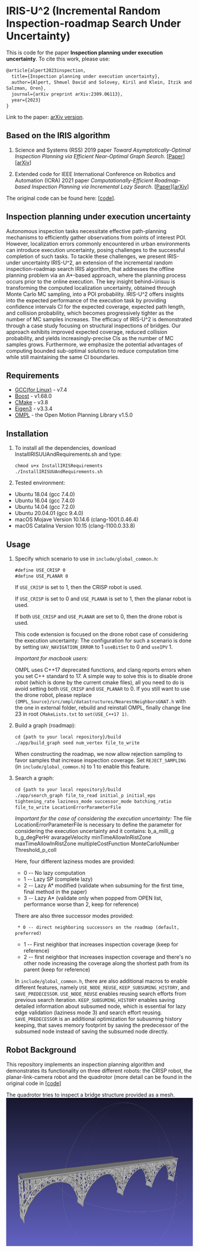 # IRIS-U^2 (Incremental Random Inspection-roadmap Search Under Uncertainty)

This is code for the paper **Inspection planning under execution uncertainty**. To cite this work, please use:

```
@article{alpert2023inspection,
  title={Inspection planning under execution uncertainty},
  author={Alpert, Shmuel David and Solovey, Kiril and Klein, Itzik and Salzman, Oren},
  journal={arXiv preprint arXiv:2309.06113},
  year={2023}
}
```

Link to the paper: [arXiv version](https://arxiv.org/pdf/2309.06113.pdf).

## Based on the IRIS algorithm

1. Science and Systems (RSS) 2019 paper *Toward Asymptotically-Optimal Inspection Planning via Efficient Near-Optimal Graph Search*. [[Paper](http://www.roboticsproceedings.org/rss15/p57.html)][[arXiv](https://arxiv.org/pdf/1907.00506.pdf)]

2. Extended code for IEEE International Conference on Robotics and Automation (ICRA) 2021 paper *Computationally-Efficient Roadmap-based Inspection Planning via Incremental Lazy Search*. [[Paper](https://ieeexplore.ieee.org/document/9561653)][[arXiv](https://arxiv.org/pdf/2103.13573.pdf)]

The original code can be found here: [[code](https://github.com/UNC-Robotics/IRIS)].

## Inspection planning under execution uncertainty

  Autonomous inspection tasks necessitate effective path-planning mechanisms to efficiently gather observations from points of interest POI. However, localization errors commonly encountered in urban environments can introduce execution uncertainty, posing challenges to the successful completion of such tasks. To tackle these challenges, we present IRIS-under uncertainty IRIS-U^2, an extension of the incremental random inspection-roadmap search IRIS algorithm, that addresses the offline planning problem via an A*-based approach, where the planning process occurs prior to the online execution.
The key insight  behind~\irisuu is transforming the computed localization uncertainty, obtained through Monte Carlo MC sampling, into a POI probability.
IRIS-U^2 offers insights into the expected performance of the execution task by providing confidence intervals CI for the expected coverage, expected path length, and collision probability, which becomes progressively tighter as the number of MC samples increases.
The efficacy of IRIS-U^2 is demonstrated through a case study focusing on structural inspections of bridges. Our approach exhibits improved expected coverage, reduced collision probability, and yields increasingly-precise CIs as the number of MC samples grows. Furthermore, we emphasize the potential advantages of computing bounded sub-optimal solutions  to reduce computation time while still maintaining the same CI boundaries.

## Requirements

* [GCC(for Linux)](https://gcc.gnu.org/) - v7.4
* [Boost](https://www.boost.org/) - v1.68.0
* [CMake](https://cmake.org/) - v3.8
* [Eigen3](http://eigen.tuxfamily.org/index.php?title=Main_Page) - v3.3.4
* [OMPL](https://ompl.kavrakilab.org/) - the Open Motion Planning Library v1.5.0

## Installation


1. To install all the dependencies, download InstallIRISUUAndRequirements.sh and type:
	```
	chmod u+x InstallIRISRequirements 
	./InstallIRISUUAndRequirements.sh
	```
2. Tested environment:

  * Ubuntu 18.04 (gcc 7.4.0)
  * Ubuntu 16.04 (gcc 7.4.0)
  * Ubuntu 14.04 (gcc 7.2.0)
  * Ubuntu 20.04.01 (gcc 9.4.0)
  * macOS Mojave Version 10.14.6 (clang-1001.0.46.4)
  * macOS Catalina Version 10.15 (clang-1100.0.33.8)
    
## Usage

1. Specify which scenario to use in ```include/global_common.h```:
	
	```
	#define USE_CRISP 0
	#define USE_PLANAR 0
	```

	If ```USE_CRISP``` is set to 1, then the CRISP robot is used.
	
	If ```USE_CRISP``` is set to 0 and ```USE_PLANAR``` is set to 1, then the planar robot is used.

	If both ```USE_CRISP``` and ```USE_PLANAR``` are set to 0, then the drone robot is used.

	This code extension is focused on the drone robot case of considering the execution uncertainty:
	The configuration for such a scenario is done by setting ```UAV_NAVIGATION_ERROR``` to 1 ```useBitSet``` to 0 and ```useIPV``` 1.

	*Important for macbook users:*

	OMPL uses C++17 deprecated functions, and clang reports errors when you set C++ standard to 17.
	A simple way to solve this is to disable drone robot (which is done by the current cmake files), all you need to do is avoid setting both ```USE_CRISP``` and ```USE_PLANAR``` to 0.
	If you still want to use the drone robot, please replace ```{OMPL_Source}/src/ompl/datastructures/NearestNeighborsGNAT.h``` with the one in external folder, rebuild and reinstall OMPL, finally change line 23 in root ```CMakeLists.txt``` to ```set(USE_C++17 1)```.

2. Build a graph (roadmap):

	```
	cd {path to your local repository}/build
	./app/build_graph seed num_vertex file_to_write 
	```

	When constructing the roadmap, we now allow rejection sampling to favor samples that increase inspection coverage. Set ```REJECT_SAMPLING``` (in ```include/global_common.h```) to 1 to enable this feature.

2. Search a graph:

	```
	cd {path to your local repository}/build
	./app/search_graph file_to_read initial_p initial_eps tightening_rate laziness_mode successor_mode batching_ratio file_to_write LocationErrorParameterFile
	```
	*Important for the case of considering the execution uncertainty:*
	The file LocationErrorParameterFile is necessary to define the parameter for considering the execution uncertainty and it contains:
	b_a_milli_g b_g_degPerHr avarageVelocity minTimeAllowInRistZone maxTimeAllowInRistZone multipleCostFunction MonteCarloNumber Threshold_p_coll
	
	Here, four different laziness modes are provided:

	* 0 -- No lazy computation
	* 1 -- Lazy SP (complete lazy)
	* 2 -- Lazy A* modified (validate when subsuming for the first time, final method in the paper)
	* 3 -- Lazy A* (validate only when popped from OPEN list, performance worse than 2, keep for reference)

    There are also three successor modes provided:

        * 0 -- direct neighboring successors on the roadmap (default, preferred)
	* 1 -- First neighbor that increases inspection coverage (keep for reference)
	* 2 -- first neighbor that increases inspection coverage and there's no other node increasing the coverage along the shortest path from its parent (keep for reference)

    In ```include/global_common.h```, there are also additional macros to enable different features, namely ```USE_NODE_REUSE```, ```KEEP_SUBSUMING_HISTORY```, and ```SAVE_PREDECESSOR```. ```USE_NODE_REUSE``` enables reusing search efforts from previous search iteration. ```KEEP_SUBSUMING_HISTORY``` enables saving detailed information about subsumed node, which is essential for lazy edge validation (laziness mode 3) and search effort reusing. ```SAVE_PREDECESSOR``` is an additional optimization for subusming history keeping, that saves memory footprint by saving the predecessor of the subsumed node instead of saving the subsumed node directly.

## Robot Background

This repository implements an inspection planning algorithm and demonstrates its functionality on three different robots:
the CRISP robot, the planar-link-camera robot and the quadrotor (more detail can be found in the original code in [[code](https://github.com/UNC-Robotics/IRIS)]

The quadrotor tries to inspect a bridge structure provided as a mesh.
<img src="images/bridge.png" width="600" height="400">
